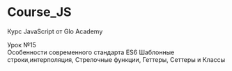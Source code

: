 # Course_JS
Курс JavaScript от Glo Academy
<div>
  Урок &#8470;15<br>
  Особенности современного стандарта ES6 Шаблонные строки,интерполяция, Стрелочные функции, Геттеры, Сеттеры и Классы
</div>
